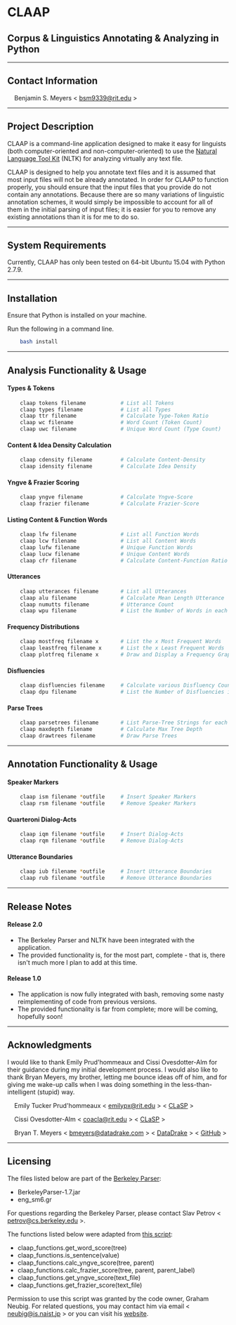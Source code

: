 # CLAAP
## Corpus & Linguistics Annotating & Analyzing in Python

- - - -
## Contact Information
&nbsp;&nbsp;&nbsp;&nbsp;Benjamin S. Meyers < <bsm9339@rit.edu> >

- - - -
## Project Description
CLAAP is a command-line application designed to make it easy for linguists (both computer-oriented and non-computer-oriented) to use the [Natural Language Tool Kit](http://www.nltk.org/) (NLTK) for analyzing virtually any text file.

CLAAP is designed to help you annotate text files and it is assumed that most input files will not be already annotated. In order for CLAAP to function properly, you should ensure that the input files that you provide do not contain any annotations. Because there are so many variations of linguistic annotation schemes, it would simply be impossible to account for all of them in the initial parsing of input files; it is easier for you to remove any existing annotations than it is for me to do so.

- - - -
## System Requirements
Currently, CLAAP has only been tested on 64-bit Ubuntu 15.04 with Python 2.7.9. 

- - - -
## Installation
Ensure that Python is installed on your machine.

Run the following in a command line.
``` bash    
    bash install
```

- - - -
## Analysis Functionality \& Usage
#### Types \& Tokens
```bash
    claap tokens filename           # List all Tokens
    claap types filename            # List all Types
    claap ttr filename              # Calculate Type-Token Ratio
    claap wc filename               # Word Count (Token Count)
    claap uwc filename              # Unique Word Count (Type Count)
```
#### Content \& Idea Density Calculation
```bash
    claap cdensity filename         # Calculate Content-Density
    claap idensity filename         # Calculate Idea Density
```
#### Yngve \& Frazier Scoring
```bash
    claap yngve filename            # Calculate Yngve-Score
    claap frazier filename          # Calculate Frazier-Score
```
#### Listing Content \& Function Words
```bash
    claap lfw filename              # List all Function Words
    claap lcw filename              # List all Content Words
    claap lufw filename             # Unique Function Words
    claap lucw filename             # Unique Content Words
    claap cfr filename              # Calculate Content-Function Ratio
```
#### Utterances
```bash
    claap utterances filename       # List all Utterances
    claap alu filename              # Calculate Mean Length Utterance
    claap numutts filename          # Utterance Count
    claap wpu filename              # List the Number of Words in each Utterance
```
#### Frequency Distributions
```bash
    claap mostfreq filename x       # List the x Most Frequent Words
    claap leastfreq filename x      # List the x Least Frequent Words
    claap plotfreq filename x       # Draw and Display a Frequency Graph
```
#### Disfluencies
```bash
    claap disfluencies filename     # Calculate various Disfluency Counts
    claap dpu filename              # List the Number of Disfluencies in each Utterance
```
#### Parse Trees
```bash
    claap parsetrees filename       # List Parse-Tree Strings for each Utterance
    claap maxdepth filename         # Calculate Max Tree Depth
    claap drawtrees filename        # Draw Parse Trees
```

- - - -
## Annotation Functionality \& Usage
#### Speaker Markers
```bash
    claap ism filename *outfile     # Insert Speaker Markers
    claap rsm filename *outfile     # Remove Speaker Markers
```
#### Quarteroni Dialog-Acts
```bash
    claap iqm filename *outfile     # Insert Dialog-Acts
    claap rqm filename *outfile     # Remove Dialog-Acts
```
#### Utterance Boundaries
```bash
    claap iub filename *outfile     # Insert Utterance Boundaries
    claap rub filename *outfile     # Remove Utterance Boundaries
```

- - - -
## Release Notes
#### Release 2.0
* The Berkeley Parser and NLTK have been integrated with the application.
* The provided functionality is, for the most part, complete - that is, there isn't much more I plan to add at this time.

#### Release 1.0
* The application is now fully integrated with bash, removing some nasty reimplementing of code from previous versions.
* The provided functionality is far from complete; more will be coming, hopefully soon!

- - - -
## Acknowledgments
I would like to thank Emily Prud'hommeaux and Cissi Ovesdotter-Alm for their guidance during my initial development process. I would also like to thank Bryan Meyers, my brother, letting me bounce ideas off of him, and for giving me wake-up calls when I was doing something in the less-than-intelligent (stupid) way.

&nbsp;&nbsp;&nbsp;&nbsp;Emily Tucker Prud'hommeaux < <emilypx@rit.edu> > < [CLaSP](http://www.rit.edu/clasp/people.html) >

&nbsp;&nbsp;&nbsp;&nbsp;Cissi Ovesdotter-Alm < <coacla@rit.edu> > < [CLaSP](http://www.rit.edu/clasp/people.html) >

&nbsp;&nbsp;&nbsp;&nbsp;Bryan T. Meyers < <bmeyers@datadrake.com> > < [DataDrake](http://www.datadrake.com/) > < 
[GitHub](https://github.com/DataDrake) >

- - - -
## Licensing
The files listed below are part of the [Berkeley Parser](https://github.com/slavpetrov/berkeleyparser):
* BerkeleyParser-1.7.jar
* eng_sm6.gr

For questions regarding the Berkeley Parser, please contact Slav Petrov < <petrov@cs.berkeley.edu> >.

The functions listed below were adapted from [this script](https://github.com/neubig/util-scripts/blob/96c91e43b650136bb88bbb087edb1d31b65d389f/syntactic-complexity.py):
* claap_functions.get_word_score(tree)
* claap_functions.is_sentence(value)
* claap_functions.calc_yngve_score(tree, parent)
* claap_functions.calc_frazier_score(tree, parent, parent_label)
* claap_functions.get_yngve_score(text_file)
* claap_functions.get_frazier_score(text_file)

Permission to use this script was granted by the code owner, Graham Neubig. For related questions, you may contact 
him via email < <neubig@is.naist.jp> > or you can visit his [website](http://www.phontron.com/index.php).
